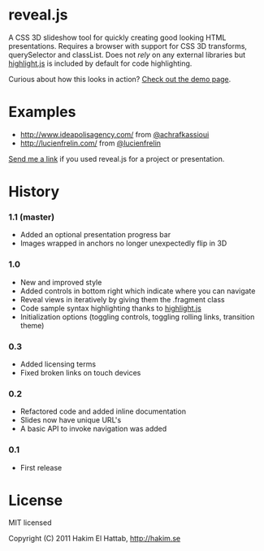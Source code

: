 # reveal.js

A CSS 3D slideshow tool for quickly creating good looking HTML presentations. Requires a browser with support for CSS 3D transforms, querySelector and classList. Does not _rely_ on any external libraries but [highlight.js](http://softwaremaniacs.org/soft/highlight/en/description/) is included by default for code highlighting.

Curious about how this looks in action? [Check out the demo page](http://lab.hakim.se/reveal-js/).

# Examples

* http://www.ideapolisagency.com/ from [@achrafkassioui](http://twitter.com/achrafkassioui)
* http://lucienfrelin.com/ from [@lucienfrelin](http://twitter.com/lucienfrelin)

[Send me a link](http://hakim.se/about/contact) if you used reveal.js for a project or presentation.

# History

### 1.1 (master)

- Added an optional presentation progress bar
- Images wrapped in anchors no longer unexpectedly flip in 3D

### 1.0

- New and improved style
- Added controls in bottom right which indicate where you can navigate
- Reveal views in iteratively by giving them the .fragment class
- Code sample syntax highlighting thanks to [highlight.js](http://softwaremaniacs.org/soft/highlight/en/description/)
- Initialization options (toggling controls, toggling rolling links, transition theme)

### 0.3

- Added licensing terms
- Fixed broken links on touch devices

### 0.2

- Refactored code and added inline documentation
- Slides now have unique URL's
- A basic API to invoke navigation was added

### 0.1
- First release

# License

MIT licensed

Copyright (C) 2011 Hakim El Hattab, http://hakim.se